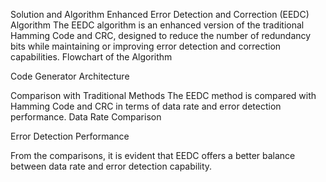 Solution and Algorithm
Enhanced Error Detection and Correction (EEDC) Algorithm
The EEDC algorithm is an enhanced version of the traditional Hamming Code and CRC, designed to reduce the number of redundancy bits while maintaining or improving error detection and correction capabilities.
Flowchart of the Algorithm

Code Generator Architecture

Comparison with Traditional Methods
The EEDC method is compared with Hamming Code and CRC in terms of data rate and error detection performance.
Data Rate Comparison

Error Detection Performance

From the comparisons, it is evident that EEDC offers a better balance between data rate and error detection capability.
